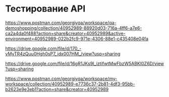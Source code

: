 # Тестирование API

https://www.postman.com/georgiyqa/workspace/qa-demoshopping/collection/40952989-88920d03-716a-4ff6-a7e6-ca2a4da0f488?action=share&creator=40952989&active-environment=40952989-022b2fc9-971e-4306-88e1-c435408e04fa

https://drive.google.com/file/d/170_-vMyTR4zQuu0Hgh0sP7_jdx007HM_/view?usp=sharing

https://drive.google.com/file/d/16gR1JKs9I_iztifwtMwFbzW5ABKI0Z6D/view?usp=sharing

https://www.postman.com/georgiyqa/workspace/my-workspace/collection/40952989-e7736c37-2b81-4df3-95bb-b2623e9e3eb1?action=share&creator=40952989
